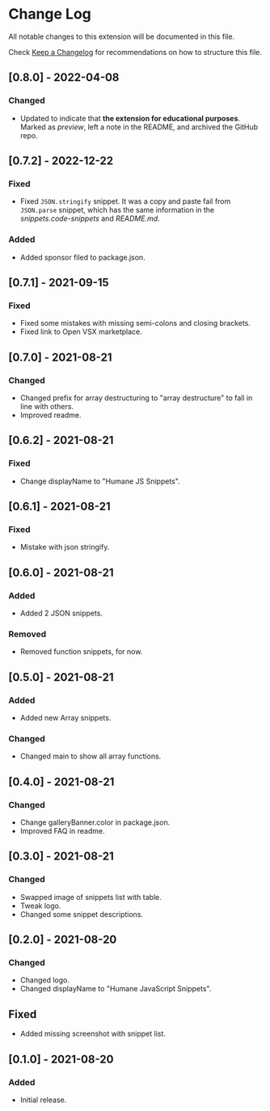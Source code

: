 # Change Log

All notable changes to this extension will be documented in this file.

Check [Keep a Changelog](http://keepachangelog.com/) for recommendations on how to structure this file.

## [0.8.0] - 2022-04-08

### Changed

- Updated to indicate that **the extension for educational purposes**. Marked as *preview*, left a note in the README, and archived the GitHub repo.

## [0.7.2] - 2022-12-22

### Fixed

- Fixed `JSON.stringify` snippet. It was a copy and paste fail from `JSON.parse` snippet, which has the same information in the *snippets.code-snippets* and *README.md*.

### Added

- Added sponsor filed to package.json.

## [0.7.1] - 2021-09-15

### Fixed

- Fixed some mistakes with missing semi-colons and closing brackets.
- Fixed link to Open VSX marketplace.

## [0.7.0] - 2021-08-21

### Changed

- Changed prefix for array destructuring to "array destructure" to fall in line with others.
- Improved readme.

## [0.6.2] - 2021-08-21

### Fixed

- Change displayName to "Humane JS Snippets".

## [0.6.1] - 2021-08-21

### Fixed

- Mistake with json stringify.

## [0.6.0] - 2021-08-21

### Added

- Added 2 JSON snippets.

### Removed

- Removed function snippets, for now.

## [0.5.0] - 2021-08-21

### Added

- Added new Array snippets.

### Changed

- Changed main to show all array functions.

## [0.4.0] - 2021-08-21

### Changed

- Change galleryBanner.color in package.json.
- Improved FAQ in readme.

## [0.3.0] - 2021-08-21

### Changed

- Swapped image of snippets list with table.
- Tweak logo.
- Changed some snippet descriptions.

## [0.2.0] - 2021-08-20

### Changed

- Changed logo.
- Changed displayName to "Humane JavaScript Snippets".

## Fixed

- Added missing screenshot with snippet list.

## [0.1.0] - 2021-08-20

### Added

- Initial release.
